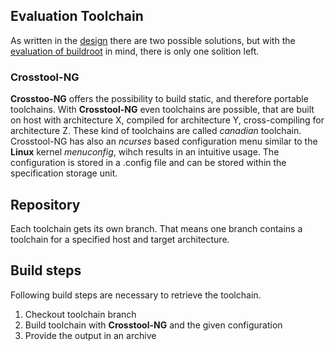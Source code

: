 ## Evaluation Toolchain

As written in the [design](../design/toolchain.md) there are two possible
solutions, but with the [evaluation of buildroot](comparison/buildroot.md) in
mind, there is only one solition left. 

### Crosstool-NG
**Crosstoo-NG** offers the possibility to build static, and therefore portable
toolchains. With **Crosstool-NG** even toolchains are possible, that are built
on host with architecture X, compiled for architecture Y, cross-compiling for
architecture Z. These kind of toolchains are called *canadian* toolchain.
Crosstool-NG has also an *ncurses* based configuration menu similar to the
**Linux** kernel *menuconfig*, wihch results in an intuitive usage. The
configuration is stored in a .config file and can be stored within the
specification storage unit.

## Repository
Each toolchain gets its own branch. That means one branch contains a toolchain
for a specified host and target architecture.

## Build steps
Following build steps are necessary to retrieve the toolchain.

1. Checkout toolchain branch
1. Build toolchain with **Crosstool-NG** and the given configuration
1. Provide the output in an archive
